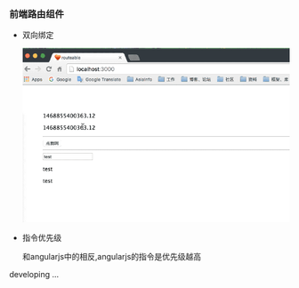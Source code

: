 ### 前端路由组件


 - 双向绑定

    ![双向绑定](imgs/two-bind.gif)

 - 指令优先级
 
    和angularjs中的相反,angularjs的指令是优先级越高 
 

developing ...
